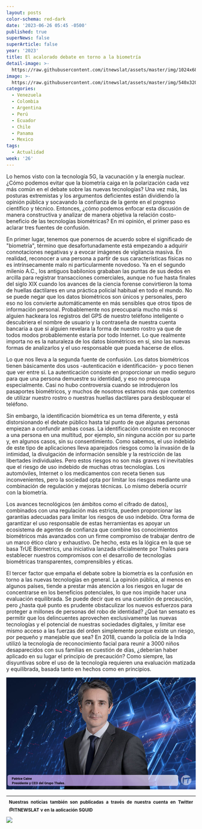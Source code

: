 ```yaml
---
layout: posts
color-schema: red-dark
date: '2023-06-26 05:45 -0500'
published: true
superNews: false
superArticle: false
year: '2023'
title: El acalorado debate en torno a la biometría
detail-image: >-
  https://raw.githubusercontent.com/itnewslat/assets/master/img/1024x680/Patrice-Caine-g.jpg
image: >-
  https://raw.githubusercontent.com/itnewslat/assets/master/img/540x320/Patrice-Caine-p.jpg
categories:
  - Venezuela
  - Colombia
  - Argentina
  - Perú
  - Ecuador
  - Chile
  - Panama
  - Mexico
tags:
  - Actualidad
week: '26'
---
```

Lo hemos visto con la tecnología 5G, la vacunación y la energía nuclear. ¿Cómo podemos evitar que la biometría caiga en la polarización cada vez más común en el debate sobre las nuevas tecnologías? Una vez más, las posturas extremistas y los argumentos deficientes están dividiendo la opinión pública y socavando la confianza de la gente en el progreso científico y técnico. Entonces, ¿cómo podemos enfocar esta discusión de manera constructiva y analizar de manera objetiva la relación costo-beneficio de las tecnologías biométricas? En mi opinión, el primer paso es aclarar tres fuentes de confusión.

En primer lugar, tenemos que ponernos de acuerdo sobre el significado de "biometría", término que desafortunadamente está empezando a adquirir connotaciones negativas y a evocar imágenes de vigilancia masiva. En realidad, reconocer a una persona a partir de sus características físicas no es intrínsecamente malo ni particularmente novedoso. Ya en el segundo milenio A.C., los antiguos babilonios grababan las puntas de sus dedos en arcilla para registrar transacciones comerciales, aunque no fue hasta finales del siglo XIX cuando los avances de la ciencia forense convirtieron la toma de huellas dactilares en una práctica policial habitual en todo el mundo. 
No se puede negar que los datos biométricos son únicos y personales, pero eso no los convierte automáticamente en más sensibles que otros tipos de información personal.  Probablemente nos preocuparía mucho más si alguien hackeara los registros del GPS de nuestro teléfono inteligente o descubriera el nombre de usuario y la contraseña de nuestra cuenta bancaria a que si alguien revelara la forma de nuestro rostro ya que de todos modos probablemente estaría por todo Internet. Lo que realmente importa no es la naturaleza de los datos biométricos en sí, sino las nuevas formas de analizarlos y el uso responsable que pueda hacerse de ellos.

Lo que nos lleva a la segunda fuente de confusión. Los datos biométricos tienen básicamente dos usos -autenticación e identificación- y poco tienen que ver entre sí. La autenticación consiste en proporcionar un medio seguro para que una persona demuestre su identidad, y eso no preocupa especialmente. Casi no hubo controversia cuando se introdujeron los pasaportes biométricos, y muchos de nosotros estamos más que contentos de utilizar nuestro rostro o nuestras huellas dactilares para desbloquear el teléfono. 

Sin embargo, la identificación biométrica es un tema diferente, y está distorsionando el debate público hasta tal punto de que algunas personas empiezan a confundir ambas cosas. La identificación consiste en reconocer a una persona en una multitud, por ejemplo, sin ninguna acción por su parte y, en algunos casos, sin su consentimiento. Como sabemos, el uso indebido de este tipo de aplicaciones lleva aparejados riesgos como la invasión de la intimidad, la divulgación de información sensible y la restricción de las libertades individuales. Pero estos riesgos no son más graves ni inevitables que el riesgo de uso indebido de muchas otras tecnologías. Los automóviles, Internet o los medicamentos con receta tienen sus inconvenientes, pero la sociedad opta por limitar los riesgos mediante una combinación de regulación y mejoras técnicas. Lo mismo debería ocurrir con la biometría. 

Los avances tecnológicos (en ámbitos como el cifrado de datos), combinados con una regulación más estricta, pueden proporcionar las garantías adecuadas para limitar los riesgos de uso indebido. Otra forma de garantizar el uso responsable de estas herramientas es apoyar un ecosistema de agentes de confianza que combine los conocimientos biométricos más avanzados con un firme compromiso de trabajar dentro de un marco ético claro y exhaustivo. De hecho, esta es la lógica en la que se basa TrUE Biometrics, una iniciativa lanzada oficialmente por Thales para establecer nuestros compromisos con el desarrollo de tecnologías biométricas transparentes, comprensibles y éticas.

El tercer factor que empaña el debate sobre la biometría es la confusión en torno a las nuevas tecnologías en general. La opinión pública, al menos en algunos países, tiende a prestar más atención a los riesgos en lugar de concentrarse en los beneficios potenciales, lo que nos impide hacer una evaluación equilibrada. Se puede decir que es una cuestión de precaución, pero ¿hasta qué punto es prudente obstaculizar los nuevos esfuerzos para proteger a millones de personas del robo de identidad? ¿Qué tan sensato es permitir que los delincuentes aprovechen exclusivamente las nuevas tecnologías y el potencial de nuestras sociedades digitales, y limitar ese mismo acceso a las fuerzas del orden simplemente porque existe un riesgo, por pequeño y manejable que sea? En 2018, cuando la policía de la India utilizó la tecnología de reconocimiento facial para reunir a 3000 niños desaparecidos con sus familias en cuestión de días, ¿deberían haber aplicado en su lugar el principio de precaución? Como siempre, las disyuntivas sobre el uso de la tecnología requieren una evaluación matizada y equilibrada, basada tanto en hechos como en principios.

![](https://raw.githubusercontent.com/itnewslat/assets/master/img/540x320/Patrice-Caine-p.jpg)

<table style="height: 42px;" width="569">
<tbody>
<tr>
<td style="text-align: justify;"><sub><strong>Nuestras noticias también son publicadas a través de nuestra cuenta en Twitter <a href="https://twitter.com/itnewslat?lang=es">@ITNEWSLAT</a> y en la aplicación <a href="https://squidapp.co/en/">SQUID</a></strong></sub></td>
</tr>
</tbody>
</table>
<img src="https://tracker.metricool.com/c3po.jpg?hash=56f88a41e39ab42c063cc51676587a04"/>